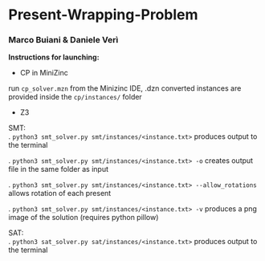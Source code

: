 # Present-Wrapping-Problem
### Marco Buiani & Daniele Verì

**Instructions for launching:**

- CP in MiniZinc

run `cp_solver.mzn` from the Minizinc IDE,
.dzn converted instances are provided inside the `cp/instances/` folder

- Z3


SMT:  
. `python3 smt_solver.py smt/instances/<instance.txt>` produces output to the terminal  

. `python3 smt_solver.py smt/instances/<instance.txt> -o` creates output file in the same folder as input  

. `python3 smt_solver.py smt/instances/<instance.txt> --allow_rotations` allows rotation of each present 

. `python3 smt_solver.py smt/instances/<instance.txt> -v` produces a png image of the solution (requires python pillow)

SAT:  
. `python3 sat_solver.py sat/instances/<instance.txt>` produces output to the terminal

